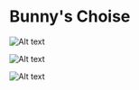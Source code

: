 # Bunny's Choise
![Alt text](https://raw.github.com/mbohun/gfx/master/bunnys-choice/bunnys-choice.png    "original scan")

![Alt text](https://raw.github.com/mbohun/gfx/master/bunnys-choice/bunnys-choice-00.png "converted to bw, cleaned up")

![Alt text](https://raw.github.com/mbohun/gfx/master/bunnys-choice/bunnys-choice-01.png "transparent background")
